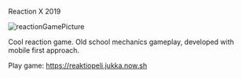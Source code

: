Reaction X 2019

![reactionGamePicture](https://user-images.githubusercontent.com/28114032/63617733-dfdbeb00-c5f2-11e9-84cb-0d660bb16545.png)

Cool reaction game. Old school mechanics gameplay, developed with mobile first approach.

Play game: https://reaktiopeli.jukka.now.sh
